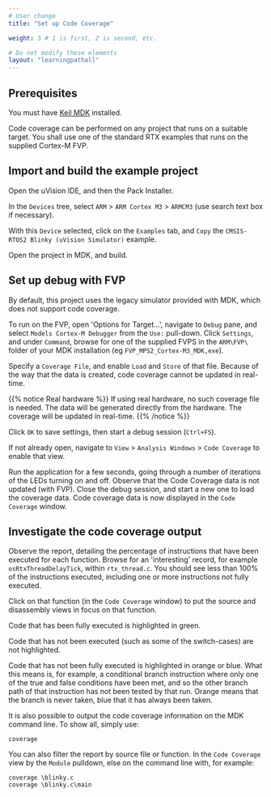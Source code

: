 ```yaml
---
# User change
title: "Set up Code Coverage"

weight: 3 # 1 is first, 2 is second, etc.

# Do not modify these elements
layout: "learningpathall"
---
```

## Prerequisites

You must have [Keil MDK](/install-guides/mdk/) installed.

Code coverage can be performed on any project that runs on a suitable target. You shall use one of the standard RTX examples that runs on the supplied Cortex-M FVP.

## Import and build the example project

Open the uVision IDE, and then the Pack Installer.

In the `Devices` tree, select `ARM` > `ARM Cortex M3` > `ARMCM3` (use search text box if necessary).

With this `Device` selected, click on the `Examples` tab, and `Copy` the `CMSIS-RTOS2 Blinky (uVision Simulator)` example.

Open the project in MDK, and build.

## Set up debug with FVP

By default, this project uses the legacy simulator provided with MDK, which does not support code coverage.

To run on the FVP, open 'Options for Target...', navigate to `Debug` pane, and select `Models Cortex-M Debugger` from the `Use:` pull-down. Click `Settings`, and under `Command`, browse for one of the supplied FVPS in the `ARM\FVP\` folder of your MDK installation (eg `FVP_MPS2_Cortex-M3_MDK,exe`).

Specify a `Coverage File`, and enable `Load` and `Store` of that file. Because of the way that the data is created, code coverage cannot be updated in real-time.

{{% notice Real hardware %}}
If using real hardware, no such coverage file is needed. The data will be generated directly from the hardware. The coverage will be updated in real-time.
{{% /notice %}}

Click `OK` to save settings, then start a debug session (`Ctrl+F5`).

If not already open, navigate to `View` > `Analysis Windows` > `Code Coverage` to enable that view.

Run the application for a few seconds, going through a number of iterations of the LEDs turning on and off. Observe that the Code Coverage data is not updated (with FVP). Close the debug session, and start a new one to load the coverage data. Code coverage data is now displayed in the `Code Coverage` window.

## Investigate the code coverage output

Observe the report, detailing the percentage of instructions that have been executed for each function. Browse for an 'interesting' record, for example `osRtxThreadDelayTick`, within `rtx_thread.c`. You should see less than 100% of the instructions executed, including one or more instructions not fully executed.

Click on that function (in the `Code Coverage` window) to put the source and disassembly views in focus on that function.

Code that has been fully executed is highlighted in green.

Code that has not been executed (such as some of the switch-cases) are not highlighted.

Code that has not been fully executed is highlighted in orange or blue. What this means is, for example, a conditional branch instruction where only one of the true and false conditions have been met, and so the other branch path of that instruction has not been tested by that run. Orange means that the branch is never taken, blue that it has always been taken.

It is also possible to output the code coverage information on the MDK command line. To show all, simply use:
```command
coverage
```
You can also filter the report by source file or function. In the `Code Coverage` view by the `Module` pulldown, else on the command line with, for example:
```command
coverage \blinky.c
coverage \blinky.c\main
```
